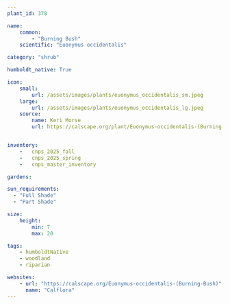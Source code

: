 ```yaml
---
plant_id: 378

name: 
    common: 
        - "Burning Bush"
    scientific: "Euonymus occidentalis"

category: "shrub"

humboldt_native: True

icon: 
    small: 
        url: /assets/images/plants/euonymus_occidentalis_sm.jpeg
    large: 
        url: /assets/images/plants/euonymus_occidentalis_lg.jpeg
    source: 
        name: Keri Morse 
        url: https://calscape.org/plant/Euonymus-occidentalis-(Burning-Bush)/gallery 


inventory: 
    -   cnps_2025_fall
    -   cnps_2025_spring
    -   cnps_master_inventory

gardens:  

sun_requirements:
  - "Full Shade" 
  - "Part Shade" 

size:
    height: 
        min: 7
        max: 20

tags: 
    - humboldtNative
    - woodland
    - riparian 

websites:
    - url: "https://calscape.org/Euonymus-occidentalis-(Burning-Bush)"
      name: "Calflora"
---
```


